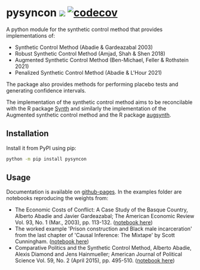 

# pysyncon ![](https://img.shields.io/badge/python-3.8+-blue.svg) [![codecov](https://codecov.io/gh/sdfordham/pysyncon/graph/badge.svg?token=hmi7xHQ4OT)](https://codecov.io/gh/sdfordham/pysyncon)

A python module for the synthetic control method that provides implementations of:

- Synthetic Control Method (Abadie & Gardeazabal 2003)
- Robust Synthetic Control Method (Amjad, Shah & Shen 2018)
- Augmented Synthetic Control Method (Ben-Michael, Feller & Rothstein 2021)
- Penalized Synthetic Control Method (Abadie & L'Hour 2021)

The package also provides methods for performing placebo tests and generating confidence intervals.

The implementation of the synthetic control method aims to be reconcilable with the R package [Synth](https://CRAN.R-project.org/package=Synth) and similarly the implementation of the Augmented synthetic control method and the R package [augsynth](https://github.com/ebenmichael/augsynth).

## Installation
Install it from PyPI using pip:

````bash
python -m pip install pysyncon
````

## Usage

Documentation is available on [github-pages](https://sdfordham.github.io/pysyncon/). In the examples folder are notebooks reproducing the weights from:

- The Economic Costs of Conflict: A Case Study of the Basque Country, Alberto Abadie and Javier Gardeazabal; The American Economic Review Vol. 93, No. 1 (Mar., 2003), pp. 113-132. ([notebook here](examples/basque.ipynb))
- The worked example 'Prison construction and Black male incarceration' from the last chapter of 'Causal Inference: The Mixtape' by Scott Cunningham. ([notebook here](examples/texas.ipynb))
- Comparative Politics and the Synthetic Control Method, Alberto Abadie, Alexis Diamond and Jens Hainmueller; American Journal of Political Science Vol. 59, No. 2 (April 2015), pp. 495-510. ([notebook here](examples/germany.ipynb))
